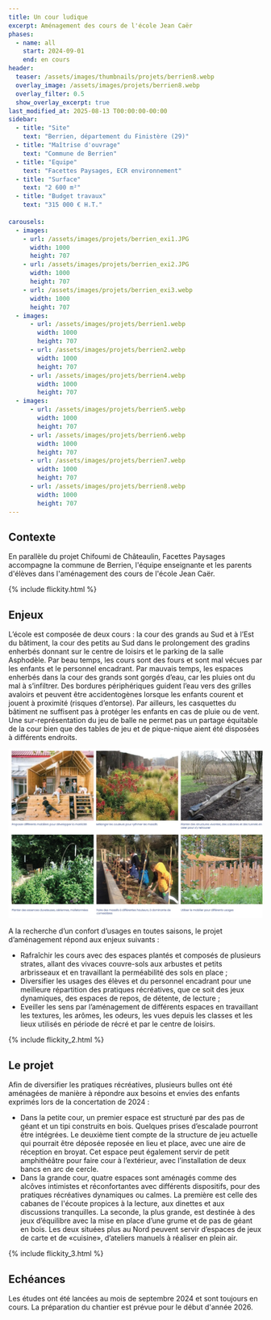 ```yaml
---
title: Un cour ludique 
excerpt: Aménagement des cours de l'école Jean Caër
phases:
  - name: all
    start: 2024-09-01
    end: en cours
header:
  teaser: /assets/images/thumbnails/projets/berrien8.webp
  overlay_image: /assets/images/projets/berrien8.webp
  overlay_filter: 0.5
  show_overlay_excerpt: true
last_modified_at: 2025-08-13 T00:00:00-00:00
sidebar:
  - title: "Site"
    text: "Berrien, département du Finistère (29)"
  - title: "Maîtrise d'ouvrage"
    text: "Commune de Berrien"
  - title: "Equipe"
    text: "Facettes Paysages, ECR environnement"
  - title: "Surface"
    text: "2 600 m²"
  - title: "Budget travaux"
    text: "315 000 € H.T."
    
carousels:
  - images:
    - url: /assets/images/projets/berrien_exi1.JPG
      width: 1000
      height: 707
    - url: /assets/images/projets/berrien_exi2.JPG
      width: 1000
      height: 707
    - url: /assets/images/projets/berrien_exi3.webp
      width: 1000
      height: 707
  - images:
      - url: /assets/images/projets/berrien1.webp
        width: 1000
        height: 707
      - url: /assets/images/projets/berrien2.webp
        width: 1000
        height: 707
      - url: /assets/images/projets/berrien4.webp
        width: 1000
        height: 707
  - images:
      - url: /assets/images/projets/berrien5.webp
        width: 1000
        height: 707
      - url: /assets/images/projets/berrien6.webp
        width: 1000
        height: 707
      - url: /assets/images/projets/berrien7.webp
        width: 1000
        height: 707
      - url: /assets/images/projets/berrien8.webp
        width: 1000
        height: 707
---
```

## Contexte

En parallèle du projet Chifoumi de Châteaulin, Facettes Paysages accompagne la commune de Berrien, l'équipe enseignante et les parents d'élèves dans l'aménagement des cours de l'école Jean Caër.

{% include flickity.html %}

## Enjeux

L’école est composée de deux cours : la cour des grands au Sud et à l’Est du bâtiment, la cour des petits au Sud dans le prolongement des gradins enherbés donnant sur le centre de loisirs et le parking de la salle Asphodèle.
Par beau temps, les cours sont des fours et sont mal vécues par les enfants et le personnel encadrant. Par mauvais temps, les espaces enherbés dans la cour des grands sont gorgés d’eau, car les pluies ont du mal à s’infiltrer. Des bordures périphériques guident l’eau vers des grilles avaloirs et peuvent être accidentogènes lorsque les enfants courent et jouent à proximité (risques d’entorse). 
Par ailleurs, les casquettes du bâtiment ne suffisent pas à protéger les enfants en cas de pluie ou de vent.
Une sur-représentation du jeu de balle ne permet pas un partage équitable de la cour bien que des tables de jeu et de pique-nique aient été disposées à différents endroits.


![photos_de_références_inspirantes](/assets/images/projets/berrien3.webp)


A la recherche d’un confort d’usages en toutes saisons, le projet d’aménagement répond aux enjeux suivants : 
* Rafraîchir les cours avec des espaces plantés et composés de plusieurs strates, allant des vivaces couvre-sols aux arbustes et petits arbrisseaux et en travaillant la perméabilité des sols en place ;
* Diversifier les usages des élèves et du personnel encadrant pour une meilleure répartition des pratiques récréatives, que ce soit des jeux dynamiques, des espaces de repos, de détente, de lecture ;
* Eveiller les sens par l’aménagement de différents espaces en travaillant les textures, les arômes, les odeurs, les vues depuis les classes et les lieux utilisés en période de récré et par le centre de loisirs.

{% include flickity_2.html %}

## Le projet

Afin de diversifier les pratiques récréatives, plusieurs bulles ont été aménagées de manière à répondre aux besoins et envies des enfants exprimés lors de la concertation de 2024 : 
* Dans la petite cour, un premier espace est structuré par des pas de géant et un tipi construits en bois. Quelques prises d’escalade pourront être intégrées.
Le deuxième tient compte de la structure de jeu actuelle qui pourrait être déposée reposée en lieu et place, avec une aire de réception en broyat. Cet espace peut également servir de petit amphithéâtre pour faire cour à l’extérieur, avec l’installation de deux bancs en arc de cercle. 
* Dans la grande cour, quatre espaces sont aménagés comme des alcôves intimistes et réconfortantes avec différents dispositifs, pour des pratiques récréatives dynamiques ou calmes. La première est celle des cabanes de l'écoute propices à la lecture, aux dinettes et aux discussions tranquilles. La seconde, la plus grande, est destinée à des jeux d’équilibre avec la mise en place d’une grume et de pas de géant en bois. Les deux situées plus au Nord peuvent servir d’espaces de jeux de carte et de «cuisine», d’ateliers manuels à réaliser en plein air.

{% include flickity_3.html %}

## Echéances

Les études ont été lancées au mois de septembre 2024 et sont toujours en cours. La préparation du chantier est prévue pour le début d'année 2026.




